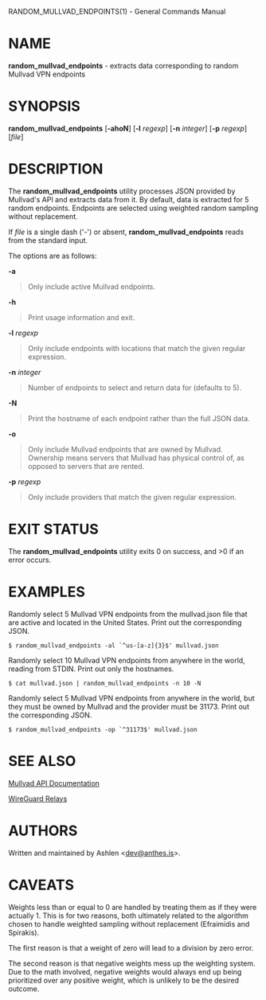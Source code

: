 RANDOM\_MULLVAD\_ENDPOINTS(1) - General Commands Manual

# NAME

**random\_mullvad\_endpoints** - extracts data corresponding to random Mullvad VPN endpoints

# SYNOPSIS

**random\_mullvad\_endpoints**
\[**-ahoN**]
\[**-l**&nbsp;*regexp*]
\[**-n**&nbsp;*integer*]
\[**-p**&nbsp;*regexp*]
\[*file*]

# DESCRIPTION

The
**random\_mullvad\_endpoints**
utility processes JSON provided by Mullvad's API and extracts data from
it. By default, data is extracted for 5 random endpoints. Endpoints are
selected using weighted random sampling without replacement.

If
*file*
is a single dash
('-')
or absent,
**random\_mullvad\_endpoints**
reads from the standard input.

The options are as follows:

**-a**

> Only include active Mullvad endpoints.

**-h**

> Print usage information and exit.

**-l** *regexp*

> Only include endpoints with locations that match the given regular
> expression.

**-n** *integer*

> Number of endpoints to select and return data for (defaults to 5).

**-N**

> Print the hostname of each endpoint rather than the full JSON data.

**-o**

> Only include Mullvad endpoints that are owned by Mullvad. Ownership
> means servers that Mullvad has physical control of, as opposed to
> servers that are rented.

**-p** *regexp*

> Only include providers that match the given regular expression.

# EXIT STATUS

The
**random\_mullvad\_endpoints**
utility exits 0 on success, and &gt;0 if an error occurs.

# EXAMPLES

Randomly select 5 Mullvad VPN endpoints from the mullvad.json file that
are active and located in the United States. Print out the corresponding
JSON.

	$ random_mullvad_endpoints -al `^us-[a-z]{3}$' mullvad.json

Randomly select 10 Mullvad VPN endpoints from anywhere in the world,
reading from STDIN. Print out only the hostnames.

	$ cat mullvad.json | random_mullvad_endpoints -n 10 -N

Randomly select 5 Mullvad VPN endpoints from anywhere in the world, but
they must be owned by Mullvad and the provider must be 31173. Print out
the corresponding JSON.

	$ random_mullvad_endpoints -op `^31173$' mullvad.json

# SEE ALSO

[Mullvad API Documentation](https://api.mullvad.net/public/documentation/)

[WireGuard Relays](https://api.mullvad.net/public/relays/wireguard/v2)

# AUTHORS

Written and maintained by
Ashlen &lt;[dev@anthes.is](mailto:dev@anthes.is)&gt;.

# CAVEATS

Weights less than or equal to 0 are handled by treating them as if they
were actually 1. This is for two reasons, both ultimately related to the
algorithm chosen to handle weighted sampling without replacement
(Efraimidis and Spirakis).

The first reason is that a weight of zero will lead to a division by
zero error.

The second reason is that negative weights mess up the weighting system.
Due to the math involved, negative weights would always end up being
prioritized over any positive weight, which is unlikely to be the
desired outcome.
